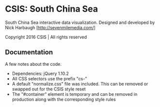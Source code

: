 # CSIS: South China Sea

South China Sea interactive data visualization. Designed and developed by Nick Harbaugh [http://sevenmilemedia.com/]

Copyright 2016 CSIS | All rights reserved

## Documentation

A few notes about the code.

- Dependencies: jQuery 1.10.2
- All CSS selectors use the prefix "cs-"
- A default "normalize.css" file was included. This can be removed or swapped out for the CSIS style reset
- The "#container" element is temporary and can be removed in production along with the corresponding style rules

